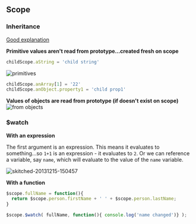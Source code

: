 ## Scope

### Inheritance
[Good explanation](http://stackoverflow.com/questions/14049480/what-are-the-nuances-of-scope-prototypal-prototypical-inheritance-in-angularjs/14049482)

**Primitive values aren't read from prototype...created fresh on scope**
~~~javascript
childScope.aString = 'child string'
~~~
![primitives](http://i.stack.imgur.com/OyVPW.png)

~~~javascript
childScope.anArray[1] = '22'
childScope.anObject.property1 = 'child prop1'
~~~
**Values of objects are read from prototype (if doesn't exist on scope)**
![from objects](http://i.stack.imgur.com/2QceU.png)

### $watch

**With an expression**

The first argument is an expression. This means it evaluates to something...so `1+1` is an expression - it evaluates to `2`. Or we can reference a variable, say `name`, which will evaluate to the value of the `name` variable.

![skitched-20131215-150457](https://f.cloud.github.com/assets/184383/1750534/43afccc4-659a-11e3-9e13-5662b4cfb919.jpg)

**With a function**

~~~javascript
$scope.fullName = function(){ 
  return $scope.person.firstName + ' ' + $scope.person.lastName;
}

$scope.$watch( fullName, function(){ console.log('name changed')} );
~~~